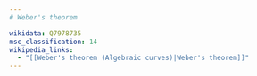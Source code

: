 ```yaml
---
# Weber's theorem

wikidata: Q7978735
msc_classification: 14
wikipedia_links:
  - "[[Weber's theorem (Algebraic curves)|Weber's theorem]]"
---
```

